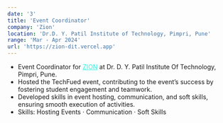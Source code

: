```yaml
---
date: '3'
title: 'Event Coordinator'
company: 'Zion'
location: 'Dr.D. Y. Patil Institute of Technology, Pimpri, Pune'
range: 'Mar - Apr 2024'
url: 'https://zion-dit.vercel.app'
---
```


- Event Coordinator for <a href="#" style="color: #29f3e2;">ZION</a> at Dr. D. Y. Patil Institute Of Technology, Pimpri, Pune.
- Hosted the TechFued event, contributing to the event’s success by fostering student engagement and teamwork.
- Developed skills in event hosting, communication, and soft skills, ensuring smooth execution of activities.
- Skills: Hosting Events · Communication · Soft Skills